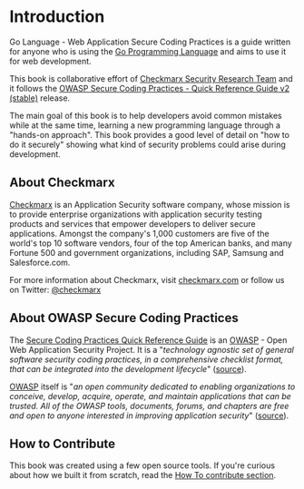 # Introduction

Go Language - Web Application Secure Coding Practices is a guide written for
anyone who is using the [Go Programming Language][1] and aims to use it for web
development.

This book is collaborative effort of [Checkmarx Security Research Team][2] and
it follows the
[OWASP Secure Coding Practices - Quick Reference Guide v2 (stable)][3] release.

The main goal of this book is to help developers avoid common mistakes while at
the same time, learning a new programming language through a
"hands-on approach".
This book provides a good level of detail on "how to do it securely" showing
what kind of security problems could arise during development.

## About Checkmarx

[Checkmarx][2] is an Application Security software company, whose mission is to
provide enterprise organizations with application security testing products
and services that empower developers to deliver secure applications. Amongst
the company's 1,000 customers are five of the world's top 10 software vendors,
four of the top American banks, and many Fortune 500 and government
organizations, including SAP, Samsung and Salesforce.com.

For more information about Checkmarx, visit [checkmarx.com][2]
or follow us on Twitter: [@checkmarx][7]

## About OWASP Secure Coding Practices

The [Secure Coding Practices Quick Reference Guide][3] is an [OWASP][4] - Open
Web Application Security Project. It is a "_technology agnostic set of
general software security coding practices, in a comprehensive checklist
format, that can be integrated into the development lifecycle_" ([source][3]).

[OWASP][4] itself is "_an open community dedicated to enabling organizations to
conceive, develop, acquire, operate, and maintain applications that can be
trusted. All of the OWASP tools, documents, forums, and chapters are free and
open to anyone interested in improving application security_" ([source][5]).

## How to Contribute

This book was created using a few open source tools.
If you're curious about how we built it from scratch, read the
[How To contribute section][6].

[1]: https://golang.org
[2]: http://chkmrx.co/2sffXFr
[3]: https://www.owasp.org/index.php/OWASP_Secure_Coding_Practices_-_Quick_Reference_Guide
[4]: https://www.owasp.org
[5]: https://www.owasp.org/index.php/About_OWASP
[6]: /howto-contribute.md
[7]: https://www.twitter.com/checkmarx

